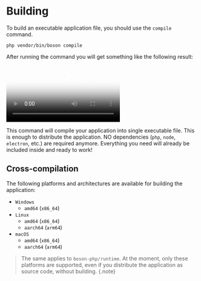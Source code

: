 # Building

To build an executable application file, you should use the `compile` command.

```shell
php vendor/bin/boson compile
```

After running the command you will get something like the following result:

<video src="/assets/compilation.mp4" poster="/assets/compilation.png">
  <source src="/assets/compilation.mp4" type="video/mp4" />
  <source src="/assets/compilation.webm" type="video/webm" />
  Your browser doesn't support HTML5 video tag.
</video>

This command will compile your application into single executable file.
This is enough to distribute the application. NO dependencies (`php`, `node`,
`electron`, etc.) are required anymore. Everything you need will already be
included inside and ready to work!

## Cross-compilation

The following platforms and architectures are available 
for building the application:

- `Windows`
  - `amd64` (`x86_64`)
- `Linux`
  - `amd64` (`x86_64`)
  - `aarch64` (`arm64`)
- `macOS`
  - `amd64` (`x86_64`)
  - `aarch64` (`arm64`)

> The same applies to `boson-php/runtime`. At the moment, only 
> these platforms are supported, even if you distribute the application 
> as source code, without building.
{.note}
